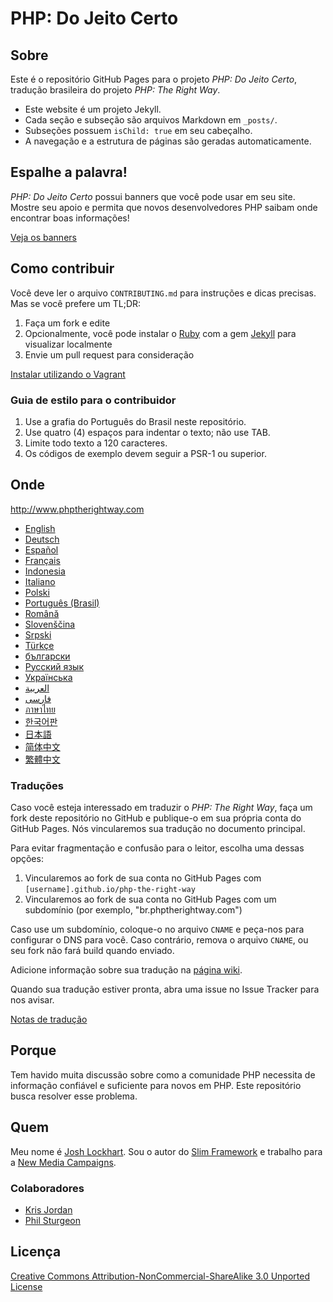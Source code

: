 # PHP: Do Jeito Certo

## Sobre

Este é o repositório GitHub Pages para o projeto _PHP: Do Jeito Certo_, tradução brasileira do projeto _PHP: The Right Way_.

* Este website é um projeto Jekyll.
* Cada seção e subseção são arquivos Markdown em `_posts/`.
* Subseções possuem `isChild: true` em seu cabeçalho.
* A navegação e a estrutura de páginas são geradas automaticamente.

## Espalhe a palavra!

_PHP: Do Jeito Certo_ possui banners que você pode usar em seu site. Mostre seu apoio e permita que novos desenvolvedores PHP saibam onde encontrar boas informações!

[Veja os banners](http://br.phptherightway.com/banners.html)

## Como contribuir

Você deve ler o arquivo `CONTRIBUTING.md` para instruções e dicas precisas. Mas se você prefere um TL;DR:

1. Faça um fork e edite
2. Opcionalmente, você pode instalar o [Ruby](https://rvm.io/rvm/install/) com a gem [Jekyll](https://github.com/mojombo/jekyll/) para visualizar localmente
3. Envie um pull request para consideração

[Instalar utilizando o Vagrant](vagrant.md)

### Guia de estilo para o contribuidor

1. Use a grafia do Português do Brasil neste repositório.
2. Use quatro (4) espaços para indentar o texto; não use TAB.
3. Limite todo texto a 120 caracteres.
4. Os códigos de exemplo devem seguir a PSR-1 ou superior.

## Onde

<http://www.phptherightway.com>

* [English](http://www.phptherightway.com)
* [Deutsch](http://rwetzlmayr.github.io/php-the-right-way)
* [Español](http://phpdevenezuela.github.io/php-the-right-way)
* [Français](http://eilgin.github.io/php-the-right-way/)
* [Indonesia](http://id.phptherightway.com)
* [Italiano](http://it.phptherightway.com)
* [Polski](http://pl.phptherightway.com)
* [Português (Brasil)](http://br.phptherightway.com)
* [Română](https://bgui.github.io/php-the-right-way/)
* [Slovenščina](http://sl.phptherightway.com)
* [Srpski](http://phpsrbija.github.io/php-the-right-way/)
* [Türkçe](http://hkulekci.github.io/php-the-right-way/)
* [български](http://bg.phptherightway.com)
* [Русский язык](http://getjump.github.io/ru-php-the-right-way)
* [Українська](http://iflista.github.com/php-the-right-way)
* [العربية](https://adaroobi.github.io/php-the-right-way/)
* [فارسى](http://novid.github.io/php-the-right-way/)
* [ภาษาไทย](https://apzentral.github.io/php-the-right-way/)
* [한국어판](http://modernpug.github.io/php-the-right-way)
* [日本語](http://ja.phptherightway.com)
* [简体中文](http://laravel-china.github.io/php-the-right-way/)
* [繁體中文](http://laravel-taiwan.github.io/php-the-right-way)

### Traduções

Caso você esteja interessado em traduzir o _PHP: The Right Way_, faça um fork deste repositório no GitHub e publique-o em sua própria conta do GitHub Pages. Nós vincularemos sua tradução no documento principal.

Para evitar fragmentação e confusão para o leitor, escolha uma dessas opções:

1. Vincularemos ao fork de sua conta no GitHub Pages com `[username].github.io/php-the-right-way`
2. Vincularemos ao fork de sua conta no GitHub Pages com um subdomínio (por exemplo, "br.phptherightway.com")

Caso use um subdomínio, coloque-o no arquivo `CNAME` e peça-nos para configurar o DNS para você. Caso contrário, remova o arquivo `CNAME`, ou seu fork não fará build quando enviado.

Adicione informação sobre sua tradução na [página wiki](https://github.com/codeguy/php-the-right-way/wiki/Translations).

Quando sua tradução estiver pronta, abra uma issue no Issue Tracker para nos avisar.

[Notas de tradução](notas_de_traducao.md)

## Porque

Tem havido muita discussão sobre como a comunidade PHP necessita de informação confiável e suficiente para novos em PHP. Este repositório busca resolver esse problema.

## Quem

Meu nome é [Josh Lockhart](http://twitter.com/codeguy). Sou o autor do [Slim Framework](http://www.slimframework.com/) e trabalho para a [New Media Campaigns](http://www.newmediacampaigns.com/).

### Colaboradores

* [Kris Jordan](http://krisjordan.com/)
* [Phil Sturgeon](http://philsturgeon.co.uk/)

## Licença

[Creative Commons Attribution-NonCommercial-ShareAlike 3.0 Unported License](http://creativecommons.org/licenses/by-nc-sa/3.0/)
